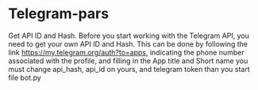 # Telegram-pars

Get API ID and Hash. Before you start working with the Telegram API, you need to get your own API ID and Hash. This can be done by following the link https://my.telegram.org/auth?to=apps, indicating the phone number associated with the profile, and filling in the App title and Short name
you must change api_hash, api_id on yours, and telegram token than you start file bot.py
